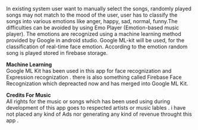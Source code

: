 In existing system user want to manually select the songs, randomly played songs may not match to the mood of the user, user has to classify the songs into various emotions like anger, happy, sad, normal, funny.The difficulties can be avoided by using Emo Player (Emotion-based music player). The emotions are recognized using a machine learning method provided by Google in android studio. Google ML-kit will be used, for the classification of real-time face emotion. According to the emotion random song is played stored in firebase storage.

<b>Machine Learning</b> 
<br>
Google ML Kit has been used in this app for face recognization and Expression recognization . 
there is also something called Firebase Face Recognization which depreacted now and has merged into Google ML Kit. 

<b>Credits For Music</b><br>
All rights for the music or songs which has been used using during development of this app goes to respected artists or music lables . 
i have not placed any kind of Ads nor generating any kind of revenue throught this app .
